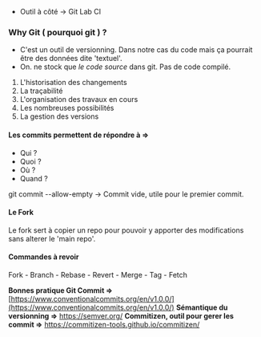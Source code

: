 
- Outil à côté -> Git Lab CI

### Why Git ( pourquoi git ) ?

- C'est un outil de versionning. Dans notre cas du code mais ça pourrait être des données dite 'textuel'.
- On. ne stock que *le code source* dans git. Pas de code compilé. 

1. L'historisation des changements
2. La traçabilité
3. L'organisation des travaux en cours
4. Les nombreuses possibilités
5. La gestion des versions


#### Les commits permettent de répondre à =>

- Qui ?
- Quoi ? 
- Où ? 
- Quand ? 

git commit --allow-empty -> Commit vide, utile pour le premier commit. 

#### Le Fork
Le fork sert à copier un repo pour pouvoir y apporter des modifications sans alterer le 'main repo'.

#### Commandes à revoir 
Fork - Branch - Rebase - Revert - Merge - Tag - Fetch

**Bonnes pratique Git Commit =>** [https://www.conventionalcommits.org/en/v1.0.0/](https://www.conventionalcommits.org/en/v1.0.0/)
**Sémantique du versionning =>**
https://semver.org/
**Commitizen, outil pour gerer les commit =>**
https://commitizen-tools.github.io/commitizen/


